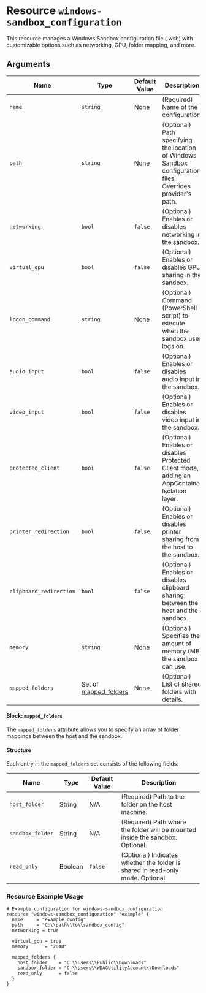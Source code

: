# Resource `windows-sandbox_configuration`

This resource manages a Windows Sandbox configuration file (.wsb) with customizable options such as networking, GPU, folder mapping, and more.

## Arguments

| Name                  | Type       | Default Value | Description                                                                                      |
|-----------------------|------------|---------------|--------------------------------------------------------------------------------------------------|
| `name`                | `string`   | None          | (Required) Name of the configuration |
| `path`                | `string`   | None          | (Optional) Path specifying the location of Windows Sandbox configuration files. Overrides provider's path.    |
| `networking`          | `bool`     | `false`       | (Optional) Enables or disables networking in the sandbox.                                                    |
| `virtual_gpu`         | `bool`     | `false`       | (Optional) Enables or disables GPU sharing in the sandbox.                                                   |
| `logon_command`       | `string`   | None          | (Optional) Command (PowerShell script) to execute when the sandbox user logs on.                             |
| `audio_input`         | `bool`     | `false`       | (Optional) Enables or disables audio input in the sandbox.                                                   |
| `video_input`         | `bool`     | `false`       | (Optional) Enables or disables video input in the sandbox.                                                   |
| `protected_client`    | `bool`     | `false`       | (Optional) Enables or disables Protected Client mode, adding an AppContainer Isolation layer.                 |
| `printer_redirection` | `bool`     | `false`       | (Optional) Enables or disables printer sharing from the host to the sandbox.                                 |
| `clipboard_redirection`| `bool`    | `false`       | (Optional) Enables or disables clipboard sharing between the host and the sandbox.                           |
| `memory`              | `string`   | None          | (Optional) Specifies the amount of memory (MB) the sandbox can use.                                          |
| `mapped_folders`     |  Set of [mapped_folders](#block-mapped_folders) | None | (Optional) List of shared folders with details. |

#### Block: `mapped_folders`

The `mapped_folders` attribute allows you to specify an array of folder mappings between the host and the sandbox.

#### Structure

Each entry in the `mapped_folders` set consists of the following fields:

| Name           | Type    | Default Value | Description |
|----------------|---------|---------------|-------------|
| `host_folder`  | String  | N/A           | (Required) Path to the folder on the host machine. |
| `sandbox_folder` | String | N/A          | (Required) Path where the folder will be mounted inside the sandbox. Optional. |
| `read_only`    | Boolean | `false`       | (Optional) Indicates whether the folder is shared in read-only mode. Optional. |



### Resource Example Usage

```hcl
# Example configuration for windows-sandbox_configuration
resource "windows-sandbox_configuration" "example" {
  name     = "example_config"
  path     = "C:\\path\\to\\sandbox_config"
  networking = true

  virtual_gpu = true
  memory      = "2048"

  mapped_folders {
    host_folder    = "C:\\Users\\Public\\Downloads"
    sandbox_folder = "C:\\Users\\WDAGUtilityAccount\\Downloads"
    read_only      = false
  }
}
```
